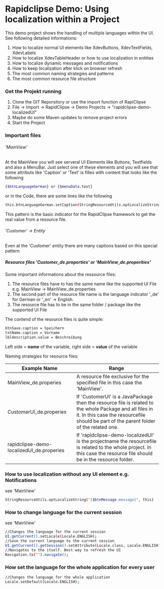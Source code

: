 # Rapidclipse Demo: Using localization within a Project

This demo project shows the handling of multiple languages within the UI. See following detailed informations:
1. How to localize normal UI elements like XdevButtons, XdevTextFields, XdevLabels
2. How to localize XdevTableHeader or how to use localization in entities
3. How to localize dynamic messages and notifications
4. How to keep localization after klick on browser refresh
5. The most common naming strategies and patterns
6. The most common resource file structure

### Get the Projekt running 
1. Clone the GIT Reporsitory or use the import function of RapiClipse
2. File -> Import -> RapidClipse -> Demo Projects -> "rapidclipse-demo-localizedUI"
2. Maybe do some Maven updates to remove project errors 
3. Start the Project

### Important files

###### 'MainView'
At the MainView you will see serveral UI Elements like Buttons, Textfields and also a MenuBar. Just select one of these elements and you will see that some attributs like 'Caption' or 'Text' is filles with content that looks like the following
```sh
{$btnLanguageGerman} or {$menuData.text}
```
or in the Code, there are some lines like the following
```sh
this.btnLanguageGerman.setCaption(StringResourceUtils.optLocalizeString("{$btnLanguageGerman.caption}", this));
```
This pattern is the basic indicator for the RapidClipse framework to get the real value from a resource file.
###### 'Customer' -> Entity
Even at the 'Customer' entity there are many captions based on this special pattern

##### Resource files 'Customer_de.properties' or 'MainView_de.properities'
Some important informations about the ressource files:

1. The resource files have to has the same name like the supported UI File e.g. MainView -> MainView_de.properties
2. The second part of the resource file name is the language indicator '_de' for German or '_en' -> English.
3. The resource file has to be in the same folder / package like the supported UI File

The contend of the resource files is quite simple:

```sh
btnSave.caption = Speichern
txtName.caption = Vorname
lbldescription.value = Beschreibung
```
Left side = **name** of the variable, right side = **value** of the variable

Naming strategies for resource files:

| Example Name | Range |
| ------ | ------ |
| MainView_de.properies | A resource file exclusive for the specified file in this case the 'MainView'. |
| CustomerUI_de.properies | If 'CustomerUI' is a JavaPackage then the resource file is related to the whole Package and all files in it. In this case the resourcefile should be part of the parent folder of the related one. |
| rapidclipse-demo-localizedUI_de.properies | If 'rapidclipse-demo-localizedUI' is the projectname the resourcefile is related to the whole project. In this case the resource file should be in the resource folder. |

### How to use localization without any UI element e.g. Notifications
see 'MainView'
```sh
StringResourceUtils.optLocalizeString("{$btnMessage.message}", this)
```

### How to change language for the current session
see 'MainView'
```sh
//Changes the language for the current session
UI.getCurrent().setLocale(Locale.ENGLISH);
//Save the current language to the current session
UI.getCurrent().getSession().setAttribute(Locale.class, Locale.ENGLISH);
//Navigates to the itself. Best way to refresh the UI
Navigation.to("").navigate();
```

### How set the language for the whole application for every user
```sh
//Changes the language for the whole application
Locale.setDefault(Locale.ENGLISH);
```
